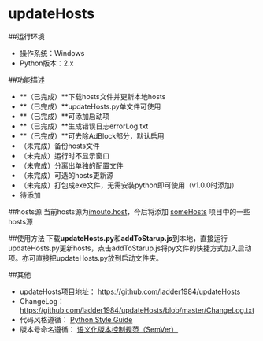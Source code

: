 updateHosts
============

##运行环境
- 操作系统：Windows
- Python版本：2.x

##功能描述
- **（已完成）**下载hosts文件并更新本地hosts
- **（已完成）**updateHosts.py单文件可使用
- **（已完成）**可添加启动项
- **（已完成）**生成错误日志errorLog.txt
- **（已完成）**可去除AdBlock部分，默认启用
- （未完成）备份hosts文件
- （未完成）运行时不显示窗口
- （未完成）分离出单独的配置文件
- （未完成）可选的hosts更新源
- （未完成）打包成exe文件，无需安装python即可使用（v1.0.0时添加）
- 待添加


##hosts源
当前hosts源为[imouto.host](https://github.com/zxdrive/imouto.host "imouto.host")，今后将添加 [someHosts](https://github.com/ladder1984/someHosts) 项目中的一些hosts源

##使用方法
下载**updateHosts.py**和**addToStarup.js**到本地，直接运行updateHosts.py更新hosts，点击addToStarup.js将py文件的快捷方式加入启动项。亦可直接把updateHosts.py放到启动文件夹。


##其他
- updateHosts项目地址： <https://github.com/ladder1984/updateHosts>
-  ChangeLog： <https://github.com/ladder1984/updateHosts/blob/master/ChangeLog.txt>
- 代码风格遵循： [Python Style Guide](https://google-styleguide.googlecode.com/svn/trunk/pyguide.html "Google Python Style Guide")
- 版本号命名遵循： [语义化版本控制规范（SemVer）](http://semver.org/lang/zh-CN/ "语义化版本控制规范（SemVer）")
